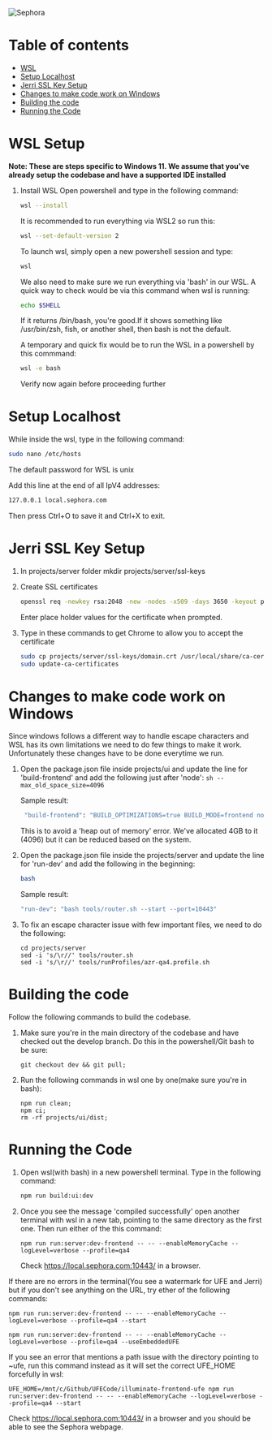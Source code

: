![Sephora](https://www.sephora.com/img/ufe/logo.svg)

# Table of contents

-   [WSL](#wsl-setup)
-   [Setup Localhost](#setup-localhost)
-   [Jerri SSL Key Setup](#jerri-ssl-key-setup)
-   [Changes to make code work on Windows](#changes-to-make-code-work-on-windows)
-   [Building the code](#building-the-code)
-   [Running the Code](#running-the-code)

# WSL Setup

**Note: These are steps specific to Windows 11. We assume that you've already setup the codebase and have a supported IDE installed**

1. Install WSL
   Open powershell and type in the following command:

    ```sh
    wsl --install
    ```

    It is recommended to run everything via WSL2 so run this:

    ```sh
    wsl --set-default-version 2
    ```

    To launch wsl, simply open a new powershell session and type:

    ```sh
    wsl
    ```

    We also need to make sure we run everything via 'bash' in our WSL. A quick way to check would be via this command when wsl is running:

    ```sh
    echo $SHELL
    ```

    If it returns /bin/bash, you're good.If it shows something like /usr/bin/zsh, fish, or another shell, then bash is not the default.

    A temporary and quick fix would be to run the WSL in a powershell by this commmand:

    ```sh
    wsl -e bash
    ```

    Verify now again before proceeding further

# Setup Localhost

While inside the wsl, type in the following command:

```sh
sudo nano /etc/hosts
```

The default password for WSL is unix

Add this line at the end of all IpV4 addresses:

```sh
127.0.0.1 local.sephora.com
```

Then press Ctrl+O to save it and Ctrl+X to exit.

# Jerri SSL Key Setup

1. In projects/server folder mkdir projects/server/ssl-keys
2. Create SSL certificates

    ```sh
    openssl req -newkey rsa:2048 -new -nodes -x509 -days 3650 -keyout projects/server/ssl-keys/domain.keys -out projects/server/ssl-keys/domain.crt
    ```

    Enter place holder values for the certificate when prompted.

3. Type in these commands to get Chrome to allow you to accept the certificate

    ```sh
    sudo cp projects/server/ssl-keys/domain.crt /usr/local/share/ca-certificates/domain.crt
    sudo update-ca-certificates
    ```

# Changes to make code work on Windows

Since windows follows a different way to handle escape characters and WSL has its own limitations we need to do few things to make it work. Unfortunately these changes have to be done everytime we run.

1. Open the package.json file inside projects/ui and update the line for 'build-frontend' and add the following just after 'node':
   `sh --max_old_space_size=4096 `

    Sample result:

    ```sh
     "build-frontend": "BUILD_OPTIMIZATIONS=true BUILD_MODE=frontend node --max_old_space_size=4096 ../../node_modules/.bin/webpack --watch --progress"
    ```

    This is to avoid a 'heap out of memory' error. We've allocated 4GB to it (4096) but it can be reduced based on the system.

2. Open the package.json file inside the projects/server and update the line for 'run-dev' and add the following in the beginning:

    ```sh
    bash
    ```

    Sample result:

    ```sh
    "run-dev": "bash tools/router.sh --start --port=10443"
    ```

3. To fix an escape character issue with few important files, we need to do the following:

    ```
    cd projects/server
    sed -i 's/\r//' tools/router.sh
    sed -i 's/\r//' tools/runProfiles/azr-qa4.profile.sh
    ```

# Building the code

Follow the following commands to build the codebase.

1. Make sure you're in the main directory of the codebase and have checked out the develop branch. Do this in the powershell/Git bash to be sure:

    ```
    git checkout dev && git pull;
    ```

2. Run the following commands in wsl one by one(make sure you're in bash):

    ```
    npm run clean;
    npm ci;
    rm -rf projects/ui/dist;
    ```

# Running the Code

1. Open wsl(with bash) in a new powershell terminal. Type in the following command:

    ```sh
    npm run build:ui:dev
    ```

2. Once you see the message 'compiled successfully' open another terminal with wsl in a new tab, pointing to the same directory as the first one. Then run either of the this command:

    ```
    npm run run:server:dev-frontend -- -- --enableMemoryCache --logLevel=verbose --profile=qa4
    ```

    Check https://local.sephora.com:10443/ in a browser.

If there are no errors in the terminal(You see a watermark for UFE and Jerri) but if you don't see anything on the URL, try ether of the following commands:

```
npm run run:server:dev-frontend -- -- --enableMemoryCache --logLevel=verbose --profile=qa4 --start
```

```
npm run run:server:dev-frontend -- -- --enableMemoryCache --logLevel=verbose --profile=qa4 --useEmbeddedUFE
```

If you see an error that mentions a path issue with the directory pointing to ~ufe, run this command instead as it will set the correct UFE_HOME forcefully in wsl:

```
UFE_HOME=/mnt/c/Github/UFECode/illuminate-frontend-ufe npm run run:server:dev-frontend -- -- --enableMemoryCache --logLevel=verbose --profile=qa4 --start
```

Check https://local.sephora.com:10443/ in a browser and you should be able to see the Sephora webpage.
